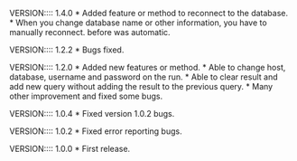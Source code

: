 VERSION:::: 1.4.0
    * Added feature or method to reconnect to the database.
    * When you change database name or other information, you have to manually reconnect. before was automatic.

VERSION:::: 1.2.2
    * Bugs fixed.

VERSION:::: 1.2.0
    * Added new features or method.
    * Able to change host, database, username and password on the run.
    * Able to clear result and add new query without adding the result to the previous query.
    * Many other improvement and fixed some bugs.

VERSION:::: 1.0.4
    * Fixed version 1.0.2 bugs.

VERSION:::: 1.0.2
    * Fixed error reporting bugs.

VERSION:::: 1.0.0
    * First release.